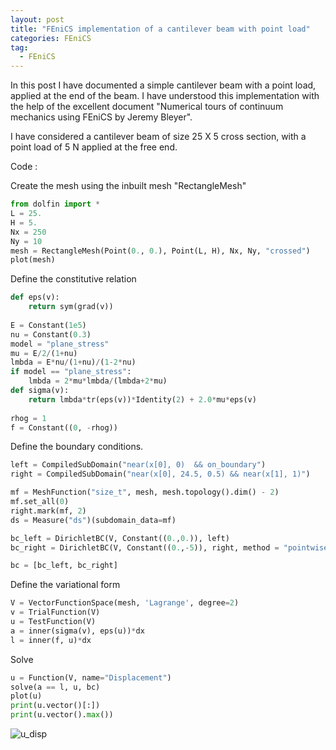 ```yaml
---
layout: post
title: "FEniCS implementation of a cantilever beam with point load"
categories: FEniCS
tag: 
  - FEniCS
---
```

In this post I have documented a simple cantilever beam with a point load, applied at the end of the beam. I have understood this implementation with the help of the excellent document "Numerical tours of continuum mechanics using FEniCS by Jeremy Bleyer".

I have considered a cantilever beam of size 25 X 5 cross section, with a point load of 5 N applied at the free end. 

Code :

Create the mesh using the inbuilt mesh "RectangleMesh"

```python
from dolfin import *
L = 25.
H = 5.
Nx = 250
Ny = 10
mesh = RectangleMesh(Point(0., 0.), Point(L, H), Nx, Ny, "crossed")
plot(mesh)
```

Define the constitutive relation

```python
def eps(v):
    return sym(grad(v))
  
E = Constant(1e5)
nu = Constant(0.3)
model = "plane_stress"
mu = E/2/(1+nu)
lmbda = E*nu/(1+nu)/(1-2*nu)
if model == "plane_stress":
    lmbda = 2*mu*lmbda/(lmbda+2*mu)
def sigma(v):
    return lmbda*tr(eps(v))*Identity(2) + 2.0*mu*eps(v)
 
rhog = 1
f = Constant((0, -rhog))
```

Define the boundary conditions.

```python
left = CompiledSubDomain("near(x[0], 0)  && on_boundary")
right = CompiledSubDomain("near(x[0], 24.5, 0.5) && near(x[1], 1)")

mf = MeshFunction("size_t", mesh, mesh.topology().dim() - 2)
mf.set_all(0)
right.mark(mf, 2)
ds = Measure("ds")(subdomain_data=mf)

bc_left = DirichletBC(V, Constant((0.,0.)), left)
bc_right = DirichletBC(V, Constant((0.,-5)), right, method = "pointwise")

bc = [bc_left, bc_right]
```

Define the variational form 

```python
V = VectorFunctionSpace(mesh, 'Lagrange', degree=2)
v = TrialFunction(V)
u = TestFunction(V)
a = inner(sigma(v), eps(u))*dx
l = inner(f, u)*dx
```

Solve 

```python
u = Function(V, name="Displacement")
solve(a == l, u, bc)
plot(u)
print(u.vector()[:])
print(u.vector().max())
```

![u_disp](/Users/meenu/Codes/umeenukrishnan.github.io/assets/images/u_disp.png)

